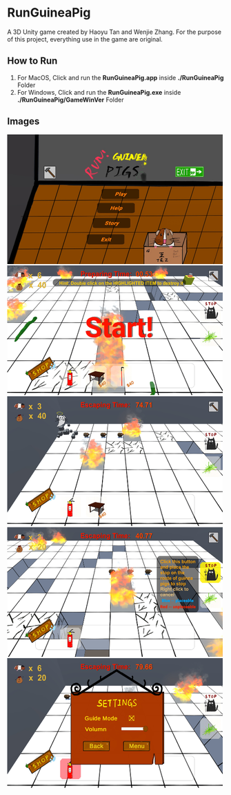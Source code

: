 # RunGuineaPig
A 3D Unity game created by Haoyu Tan and Wenjie Zhang. For the purpose of this project, everything use in the game are original.

## How to Run
1. For MacOS, Click and run the **RunGuineaPig.app** inside **./RunGuineaPig** Folder
2. For Windows, Click and run the **RunGuineaPig.exe** inside **./RunGuineaPig/GameWinVer** Folder

## Images
<img src="CoverImages/1.jpg" width="500" height="300">
<img src="CoverImages/2.jpg" width="500" height="300">
<img src="CoverImages/3.jpg" width="500" height="300">
<img src="CoverImages/4.jpg" width="500" height="300">
<img src="CoverImages/5.jpg" width="500" height="300">

